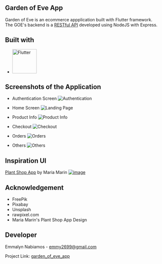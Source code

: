 ## Garden of Eve App

Garden of Eve is an ecommerce appplication built with Flutter framework. The GOE's backend is a [RESTful API](https://github.com/mizukageyama/garden_of_eve_api) developed using NodeJS with Express.

## Built with
* [<img src="https://res.cloudinary.com/nitishk72/image/upload/v1586796259/nstack_in/courses/flutter/flutter-banner.png" alt="Flutter" title="Flutter" style="width: 80px">](https://flutter.dev/)

## Screenshots of the Application
* Authentication Screen
![Authentication](https://user-images.githubusercontent.com/63276829/229258252-9c185088-38a5-4057-9694-d60489e490c2.png)

* Home Screen
![Landing Page](https://user-images.githubusercontent.com/63276829/229258255-5b710c3f-ae1d-4a37-a864-9bae1de07c1e.png)

* Product Info
![Product Info](https://user-images.githubusercontent.com/63276829/229258258-44a16392-3010-432d-8b64-20d761f3d16d.png)

* Checkout
![Checkout](https://user-images.githubusercontent.com/63276829/229258260-a0bbe1f9-8518-48d3-ae02-7c367e2cdbf5.png)

* Orders
![Orders](https://user-images.githubusercontent.com/63276829/229258265-2fc9e735-fe1d-442e-bb16-78b65080e14c.png)

* Others
![Others](https://user-images.githubusercontent.com/63276829/229258267-be3976f6-76c4-4648-832e-f52ef7b4596e.png)

## Inspiration UI 
[Plant Shop App](https://dribbble.com/shots/16181793-Plant-Shop-App) by Maria Marin
[![image](https://user-images.githubusercontent.com/63276829/224934792-a140fc12-e551-465c-9e47-e40fefef9e58.png)](https://dribbble.com/shots/16181793-Plant-Shop-App)

## Acknowledgement
* FreePik
* Pixabay
* Unsplash
* rawpixel.com
* Maria Marin's Plant Shop App Design

## Developer
Emmalyn Nabiamos - emmy2699@gmail.com

Project Link: [garden_of_eve_app](https://github.com/mizukageyama/garden_of_eve_app)
